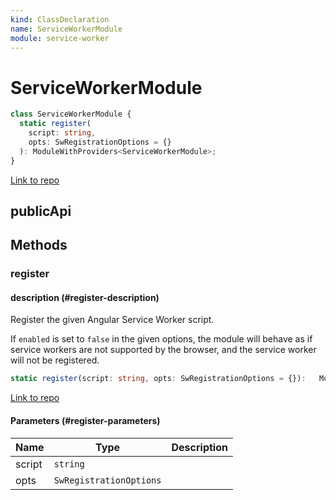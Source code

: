 ```yaml
---
kind: ClassDeclaration
name: ServiceWorkerModule
module: service-worker
---
```


# ServiceWorkerModule

```ts
class ServiceWorkerModule {
  static register(
    script: string,
    opts: SwRegistrationOptions = {}
  ): ModuleWithProviders<ServiceWorkerModule>;
}
```

[Link to repo](https://github.com/timdeschryver/angular/blob/master/packages/service-worker/src/module.ts#L157-L188)

## publicApi

## Methods

### register

#### description (#register-description)

Register the given Angular Service Worker script.

If `enabled` is set to `false` in the given options, the module will behave as if service
workers are not supported by the browser, and the service worker will not be registered.

```ts
static register(script: string, opts: SwRegistrationOptions = {}):   ModuleWithProviders<ServiceWorkerModule>;
```

[Link to repo](https://github.com/timdeschryver/angular/blob/master/packages/service-worker/src/module.ts#L167-L187)

#### Parameters (#register-parameters)

| Name   | Type                    | Description |
| ------ | ----------------------- | ----------- |
| script | `string`                |             |
| opts   | `SwRegistrationOptions` |             |
